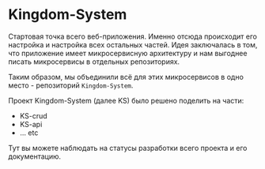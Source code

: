 # Kingdom-System

Стартовая точка всего веб-приложения. Именно отсюда происходит его настройка и настройка всех остальных частей.
Идея заключалась в том, что приложение имеет микросервисную архитектуру и нам выгоднее писать микросервисы в отдельных репозиториях.

Таким образом, мы объединили всё для этих микросервисов в одно место - репозиторий `Kingdom-System`.

Проект Kingdom-System (далее KS) было решено поделить на части:

- KS-crud
- KS-api
- ... etc

Тут вы можете наблюдать на статусы разработки всего проекта и его документацию.

